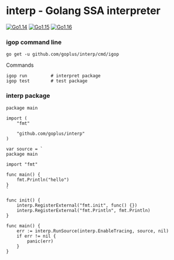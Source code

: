 # interp - Golang SSA interpreter

[![Go1.14](https://github.com/goplus/interp/workflows/Go1.14/badge.svg)](https://github.com/goplus/interp/actions?query=workflow%3AGo1.14)
[![Go1.15](https://github.com/goplus/interp/workflows/Go1.15/badge.svg)](https://github.com/goplus/interp/actions?query=workflow%3AGo1.15)
[![Go1.16](https://github.com/goplus/interp/workflows/Go1.16/badge.svg)](https://github.com/goplus/interp/actions?query=workflow%3AGo1.16)


### igop command line
```
go get -u github.com/goplus/interp/cmd/igop
```

Commands
```
igop run         # interpret package
igop test        # test package
```

### interp package
```
package main

import (
	"fmt"

	"github.com/goplus/interp"
)

var source = `
package main

import "fmt"

func main() {
	fmt.Println("hello")
}
`

func init() {
	interp.RegisterExternal("fmt.init", func() {})
	interp.RegisterExternal("fmt.Println", fmt.Println)
}

func main() {
	err := interp.RunSource(interp.EnableTracing, source, nil)
	if err != nil {
		panic(err)
	}
}

```